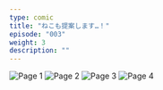 ```yaml
---
type: comic
title: "ねこも提案します…！"
episode: "003"
weight: 3
description: ""
---
```


![Page 1](cut-1.png)
![Page 2](cut-2.png)
![Page 3](cut-3.png)
![Page 4](cut-4.png)
